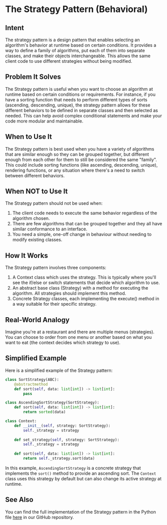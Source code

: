 # The Strategy Pattern (Behavioral)

## Intent

The strategy pattern is a design pattern that enables selecting an algorithm's behavior at runtime based on certain conditions. It provides a way to define a family of algorithms, put each of them into separate classes, and make their objects interchangeable. This allows the same client code to use different strategies without being modified.

## Problem It Solves

The Strategy pattern is useful when you want to choose an algorithm at runtime based on certain conditions or requirements. For instance, if you have a sorting function that needs to perform different types of sorts (ascending, descending, unique), the strategy pattern allows for these different behaviors to be defined in separate classes and then selected as needed. This can help avoid complex conditional statements and make your code more modular and maintainable.

## When to Use It

The Strategy pattern is best used when you have a variety of algorithms that are similar enough so they can be grouped together, but different enough from each other for them to still be considered the same "family". This could include sorting functions (like ascending, descending, unique), rendering functions, or any situation where there's a need to switch between different behaviors.

## When NOT to Use It

The Strategy pattern should not be used when:

1. The client code needs to execute the same behavior regardless of the algorithm chosen.
2. There are few algorithms that can be grouped together and they all have similar conformance to an interface.
3. You need a simple, one-off change in behaviour without needing to modify existing classes.

## How It Works

The Strategy pattern involves three components:

1. A Context class which uses the strategy. This is typically where you'll see the if/else or switch statements that decide which algorithm to use.
2. An abstract base class (Strategy) with a method for executing the algorithm. All strategies should implement this method.
3. Concrete Strategy classes, each implementing the execute() method in a way suitable for their specific strategy.

## Real-World Analogy

Imagine you're at a restaurant and there are multiple menus (strategies). You can choose to order from one menu or another based on what you want to eat (the context decides which strategy to use).

## Simplified Example

Here is a simplified example of the Strategy pattern:

```python
class SortStrategy(ABC):
    @abstractmethod
    def sort(self, data: list[int]) -> list[int]:
        pass

class AscendingSortStrategy(SortStrategy):
    def sort(self, data: list[int]) -> list[int]:
        return sorted(data)

class Context:
    def __init__(self, strategy: SortStrategy):
        self._strategy = strategy
    
    def set_strategy(self, strategy: SortStrategy):
        self._strategy = strategy
        
    def sort(self, data: list[int]) -> list[int]:
        return self._strategy.sort(data)
```

In this example, `AscendingSortStrategy` is a concrete strategy that implements the `sort()` method to provide an ascending sort. The `Context` class uses this strategy by default but can also change its active strategy at runtime.

## See Also

You can find the full implementation of the Strategy pattern in the Python file [here](https://github.com/taggedzi/python-design-pattern-rag/blob/main/patterns/behavioral/strategy.py) in our GitHub repository.
